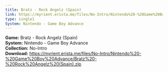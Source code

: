 ```yaml
---
title: Bratz - Rock Angelz (Spain)
link: https://myrient.erista.me/files/No-Intro/Nintendo%20-%20Game%20Boy%20Advance/Bratz%20-%20Rock%20Angelz%20(Spain).zip
type: single1
System: Nintendo - Game Boy Advance
---
```

<b>Game:</b> Bratz - Rock Angelz (Spain)<br>
<b>System:</b> Nintendo - Game Boy Advance<br>
<b>Collection:</b> No-Intro<br>
<b>Download:</b> https://myrient.erista.me/files/No-Intro/Nintendo%20-%20Game%20Boy%20Advance/Bratz%20-%20Rock%20Angelz%20(Spain).zip